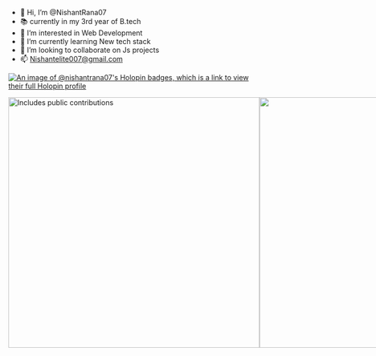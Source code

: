 - 👋 Hi, I’m @NishantRana07
- 📚 currently in my 3rd year of B.tech
- 👀 I’m interested in Web Development 
- 🌱 I’m currently learning New tech stack
- 💞️ I’m looking to collaborate on Js projects
- 📫 Nishantelite007@gmail.com

[![An image of @nishantrana07's Holopin badges, which is a link to view their full Holopin profile](https://holopin.me/nishantrana07)](https://holopin.io/@nishantrana07)
<!---
NishantRana07/NishantRana07 is a ✨ special ✨ repository because its `README.md` (this file) appears on your GitHub profile.
You can click the Preview link to take a look at your changes.
--->
<div style="display: flex; justify-content: space-between;">
    <img src="https://api.vaunt.dev/v1/github/entities/nishantrana07/contributions?format=svg" width="500" title="Includes public contributions"/>
    <img src="https://api.vaunt.dev/v1/github/entities/nishantrana07/achievements?format=svg&limit=3" width="500" />
</div>



